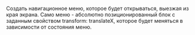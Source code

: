 Создать навигационное меню, которое будет открываться, выезжая из края экрана.
Само меню - абсолютно позиционированный блок с заданным свойством transform: translateX, которое будет меняться в зависимости от состояния меню.